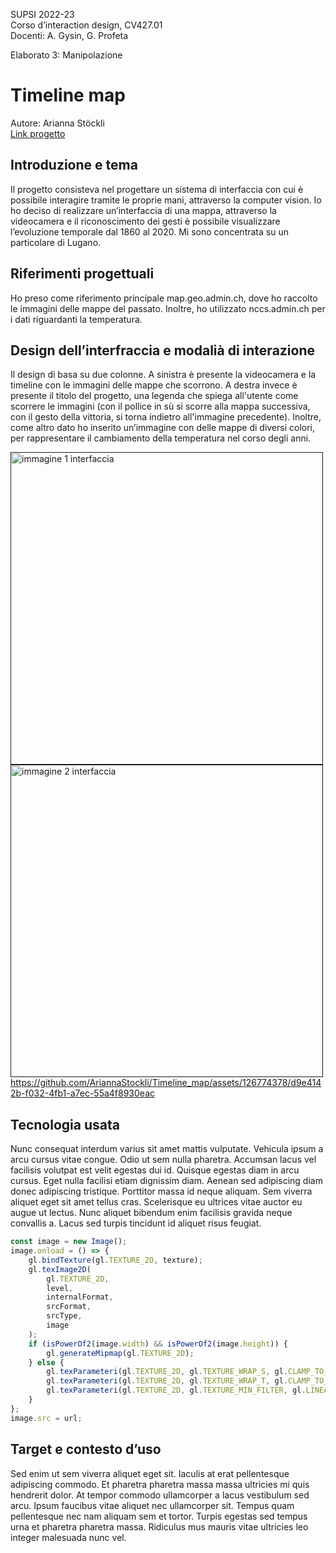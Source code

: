 SUPSI 2022-23  
Corso d’interaction design, CV427.01  
Docenti: A. Gysin, G. Profeta  

Elaborato 3: Manipolazione

# Timeline map
Autore: Arianna Stöckli<br>
[Link progetto](https://ariannastockli.github.io/Timeline_map/)


## Introduzione e tema
Il progetto consisteva nel progettare un sistema di interfaccia con cui è possibile interagire tramite le proprie mani, attraverso la computer vision. Io ho deciso di realizzare un’interfaccia di una mappa, attraverso la videocamera e il riconoscimento dei gesti è possibile visualizzare l’evoluzione temporale dal 1860 al 2020. Mi sono concentrata su un particolare di Lugano.


## Riferimenti progettuali
Ho preso come riferimento principale map.geo.admin.ch, dove ho raccolto le immagini delle mappe del passato. 
Inoltre, ho utilizzato nccs.admin.ch per i dati riguardanti la temperatura.


## Design dell’interfraccia e modalià di interazione
Il design di basa su due colonne. A sinistra è presente la videocamera e la timeline con le immagini delle mappe che scorrono. A destra invece è presente il titolo del progetto, una legenda che spiega all'utente come scorrere le immagini (con il pollice in sù si scorre alla mappa successiva, con il gesto della vittoria, si torna indietro all'immagine precedente). 
Inoltre, come altro dato ho inserito un’immagine con delle mappe di diversi colori, per rappresentare il cambiamento della temperatura nel corso degli anni.

[<img src="documentazione/img_01.png" width="500" alt="immagine 1 interfaccia">]()
[<img src="documentazione/img_02.png" width="500" alt="immagine 2 interfaccia">]()
https://github.com/AriannaStockli/Timeline_map/assets/126774378/d9e4142b-f032-4fb1-a7ec-55a4f8930eac


## Tecnologia usata
Nunc consequat interdum varius sit amet mattis vulputate. Vehicula ipsum a arcu cursus vitae congue. Odio ut sem nulla pharetra. Accumsan lacus vel facilisis volutpat est velit egestas dui id. Quisque egestas diam in arcu cursus. Eget nulla facilisi etiam dignissim diam. Aenean sed adipiscing diam donec adipiscing tristique. Porttitor massa id neque aliquam. Sem viverra aliquet eget sit amet tellus cras. Scelerisque eu ultrices vitae auctor eu augue ut lectus. Nunc aliquet bibendum enim facilisis gravida neque convallis a. Lacus sed turpis tincidunt id aliquet risus feugiat.


```JavaScript
const image = new Image();
image.onload = () => {
	gl.bindTexture(gl.TEXTURE_2D, texture);
	gl.texImage2D(
		gl.TEXTURE_2D,
		level,
		internalFormat,
		srcFormat,
		srcType,
		image
	);
	if (isPowerOf2(image.width) && isPowerOf2(image.height)) {
		gl.generateMipmap(gl.TEXTURE_2D);
	} else {
		gl.texParameteri(gl.TEXTURE_2D, gl.TEXTURE_WRAP_S, gl.CLAMP_TO_EDGE);
		gl.texParameteri(gl.TEXTURE_2D, gl.TEXTURE_WRAP_T, gl.CLAMP_TO_EDGE);
		gl.texParameteri(gl.TEXTURE_2D, gl.TEXTURE_MIN_FILTER, gl.LINEAR);
	}
};
image.src = url;
```


## Target e contesto d’uso
Sed enim ut sem viverra aliquet eget sit. Iaculis at erat pellentesque adipiscing commodo. Et pharetra pharetra massa massa ultricies mi quis hendrerit dolor. At tempor commodo ullamcorper a lacus vestibulum sed arcu. Ipsum faucibus vitae aliquet nec ullamcorper sit. Tempus quam pellentesque nec nam aliquam sem et tortor. Turpis egestas sed tempus urna et pharetra pharetra massa. Ridiculus mus mauris vitae ultricies leo integer malesuada nunc vel.
